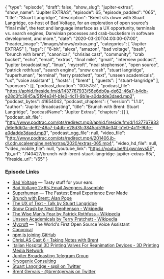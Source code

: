 {
  "type": "episode",
  "draft": false,
  "show_slug": "jupiter-extras",
  "show_name": "Jupiter EXTRAS",
  "episode": 65,
  "episode_padded": "065",
  "title": "Stuart Langridge",
  "description": "Brent sits down with Stuart Langridge, co-host of Bad Voltage, for an exploration of open source's \"final mile\", the text and language interface as a UX opportunity, terminals vs. search engines, Darwinian processes and crab-bucketism in software development, and more.",
  "date": "2020-03-20T04:00:00-07:00",
  "header_image": "/images/shows/extras.png",
  "categories": [
    "Jupiter EXTRAS"
  ],
  "tags": [
    "8-bit",
    "alexa",
    "amazon",
    "bad voltage",
    "bash",
    "brunch with brent",
    "canonical",
    "chrislas cast",
    "community",
    "crab bucket",
    "echo",
    "email",
    "extras",
    "final mile",
    "gmail",
    "interview podcast",
    "jupiter broadcasting",
    "linux",
    "mycroft",
    "neal stephenson",
    "open source",
    "patrick rothfuss",
    "search engine",
    "snow crash",
    "stuart langridge",
    "superhuman",
    "terminal",
    "terry pratchett",
    "text",
    "unseen academicals",
    "ux",
    "voice assistant"
  ],
  "hosts": [
    "brent"
  ],
  "guests": [
    "stuart-langridge"
  ],
  "sponsors": [],
  "podcast_duration": "00:57:51",
  "podcast_file": "https://aphid.fireside.fm/d/1437767933/56e6db0a-de62-46a7-b4db-e28d3fc3845a/5194e34f-b1e0-4c11-9b1e-a0dadde3daed.mp3",
  "podcast_bytes": 41654042,
  "podcast_chapters": {
    "version": "1.1.0",
    "author": "Jupiter Broadcasting",
    "title": "Brunch with Brent: Stuart Langridge",
    "podcastName": "Jupiter Extras",
    "chapters": []
  },
  "podcast_alt_file": "http://www.podtrac.com/pts/redirect.mp3/aphid.fireside.fm/d/1437767933/56e6db0a-de62-46a7-b4db-e28d3fc3845a/5194e34f-b1e0-4c11-9b1e-a0dadde3daed.mp3",
  "podcast_ogg_file": null,
  "video_file": "http://www.podtrac.com/pts/redirect.mp4/201406.jb-dl.cdn.scaleengine.net/extras/2020/extras-065.mp4",
  "video_hd_file": null,
  "video_mobile_file": null,
  "youtube_link": "https://youtu.be/hLgwnlwvs5E",
  "jb_url": "/140427/brunch-with-brent-stuart-langridge-jupiter-extras-65/",
  "fireside_url": "/65"
}


### Episode Links

  * [Bad Voltage](https://www.badvoltage.org/ "Bad Voltage") — Tasty stuff for your ears.
  * [Bad Voltage 2×65: Email Avengers Assemble](https://www.badvoltage.org/2020/02/20/2x65/ "Bad Voltage 2×65: Email Avengers Assemble")
  * [Superhuman](https://superhuman.com/ "Superhuman") — The Fastest Email Experience Ever Made
  * [Brunch with Brent: Alan Pope](https://extras.show/38 "Brunch with Brent: Alan Pope")
  * [The UX of Text - Talk by Stuart Langridge](https://kryogenix.org/code/the-ux-of-text-fusion/ "The UX of Text - Talk by Stuart Langridge")
  * [Snow Crash by Neal Stephenson - Wikipedia](https://en.wikipedia.org/wiki/Snow_Crash "Snow Crash by Neal Stephenson - Wikipedia")
  * [The Wise Man's Fear by Patrick Rothfuss - Wikipedia](https://en.wikipedia.org/wiki/The_Wise_Man%27s_Fear "The Wise Man's Fear by Patrick Rothfuss - Wikipedia")
  * [Unseen Academicals by Terry Pratchett - Wikipedia](https://en.wikipedia.org/wiki/Unseen_Academicals "Unseen Academicals by Terry Pratchett - Wikipedia")
  * [Mycroft](https://mycroft.ai/ "Mycroft") — The World's First Open Source Voice Assistant
  * [Canonical](https://canonical.com/ "Canonical")
  * [npm is joining GitHub](https://github.blog/2020-03-16-npm-is-joining-github/ "npm is joining GitHub")
  * [ChrisLAS Cast 6 - Taking Notes with Brent](https://chrislas.com/cast/6 "ChrisLAS Cast 6 - Taking Notes with Brent")
  * [Italian Hospital 3D Printing Valves For Reanimation Devices - 3D Printing Media Network](https://www.3dprintingmedia.network/covid-19-3d-printed-valve-for-reanimation-device/ "Italian Hospital 3D Printing Valves For Reanimation Devices - 3D Printing Media Network")
  * [Jupiter Broadcasting Telegram Group](https://jupiterbroadcasting.com/telegram "Jupiter Broadcasting Telegram Group")
  * [Kryogenix Consulting](https://kryogenix.org/ "Kryogenix Consulting")
  * [Stuart Langridge - @sil on Twitter](https://twitter.com/sil "Stuart Langridge - @sil on Twitter")
  * [Brent Gervais - @brentgervais on Twitter](https://twitter.com/brentgervais "Brent Gervais - @brentgervais on Twitter")


